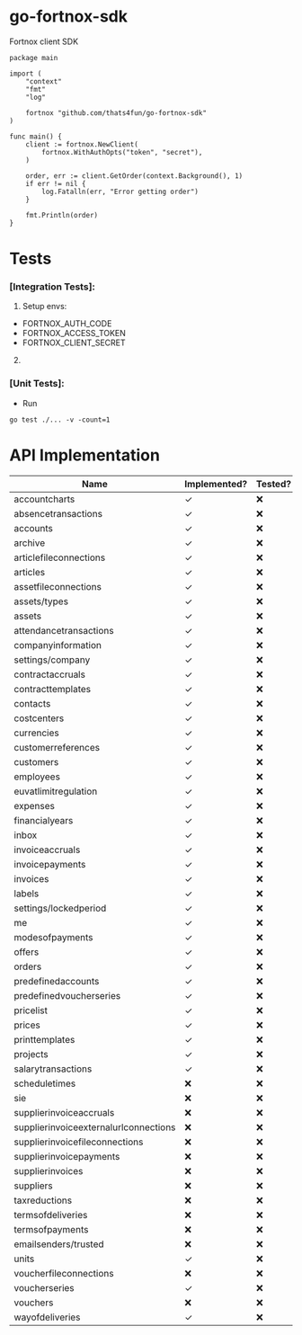 # go-fortnox-sdk

Fortnox client SDK

```
package main

import (
	"context"
	"fmt"
	"log"

	fortnox "github.com/thats4fun/go-fortnox-sdk"
)

func main() {
	client := fortnox.NewClient(
		fortnox.WithAuthOpts("token", "secret"),
	)

	order, err := client.GetOrder(context.Background(), 1)
	if err != nil {
		log.Fatalln(err, "Error getting order")
	}

	fmt.Println(order)
}

```

# Tests

### [Integration Tests]:

1. Setup envs:

- FORTNOX_AUTH_CODE
- FORTNOX_ACCESS_TOKEN
- FORTNOX_CLIENT_SECRET

2.

### [Unit Tests]:

- Run

```
go test ./... -v -count=1
```

# API Implementation

| Name                           | Implemented? | Tested?   | 
|--------------------------------|--------------|-----------| 
| accountcharts                  | ✓            | ❌         |  
| absencetransactions            | ✓            | ❌         |   
| accounts                       | ✓            | ❌         |  
| archive                        | ✓            | ❌         |  
| articlefileconnections         | ✓            | ❌         |  
| articles                       | ✓            | ❌         |  
| assetfileconnections           | ✓            | ❌         |  
| assets/types                   | ✓            | ❌         |  
| assets                         | ✓            | ❌         |  
| attendancetransactions         | ✓            | ❌         |  
| companyinformation             | ✓            | ❌         |  
| settings/company               | ✓            | ❌         |  
| contractaccruals               | ✓            | ❌         |  
| contracttemplates              | ✓            | ❌         |  
| contacts                       | ✓            | ❌         |  
| costcenters                    | ✓            | ❌         |  
| currencies                     | ✓            | ❌         |  
| customerreferences             | ✓            | ❌         |  
| customers                      | ✓            | ❌         |  
| employees                      | ✓            | ❌         |  
| euvatlimitregulation           | ✓            | ❌         |  
| expenses                       | ✓            | ❌         |  
| financialyears                 | ✓            | ❌         |  
| inbox                          | ✓            | ❌         |  
| invoiceaccruals                | ✓            | ❌         |  
| invoicepayments                | ✓            | ❌         |  
| invoices                       | ✓            | ❌         |  
| labels                         | ✓            | ❌         |  
| settings/lockedperiod          | ✓            | ❌         |  
| me                             | ✓            | ❌         |  
| modesofpayments                | ✓            | ❌         |  
| offers                         | ✓            | ❌         |  
| orders                         | ✓            | ❌         |  
| predefinedaccounts             | ✓            | ❌         |  
| predefinedvoucherseries        | ✓            | ❌         |  
| pricelist                      | ✓            | ❌         |  
| prices                         | ✓            | ❌         |  
| printtemplates                 | ✓            | ❌         |  
| projects                       | ✓            | ❌         |  
| salarytransactions             | ✓            | ❌         |  
| scheduletimes                  | ❌            | ❌         |  
| sie                            | ❌            | ❌         |  
| supplierinvoiceaccruals        | ❌            | ❌         |  
| supplierinvoiceexternalurlconnections | ❌            | ❌         |  
| supplierinvoicefileconnections | ❌            | ❌         |  
| supplierinvoicepayments        | ❌            | ❌         |  
| supplierinvoices               | ❌            | ❌         |  
| suppliers                      | ❌            | ❌         |  
| taxreductions                  | ❌            | ❌         |  
| termsofdeliveries              | ❌            | ❌         |  
| termsofpayments                | ❌            | ❌         |  
| emailsenders/trusted           | ❌            | ❌         |  
| units                          | ✓            | ❌         |  
| voucherfileconnections         | ❌            | ❌         |  
| voucherseries                  | ✓            | ❌         |  
| vouchers                       | ❌            | ❌         |  
| wayofdeliveries                | ✓            | ❌         |  
